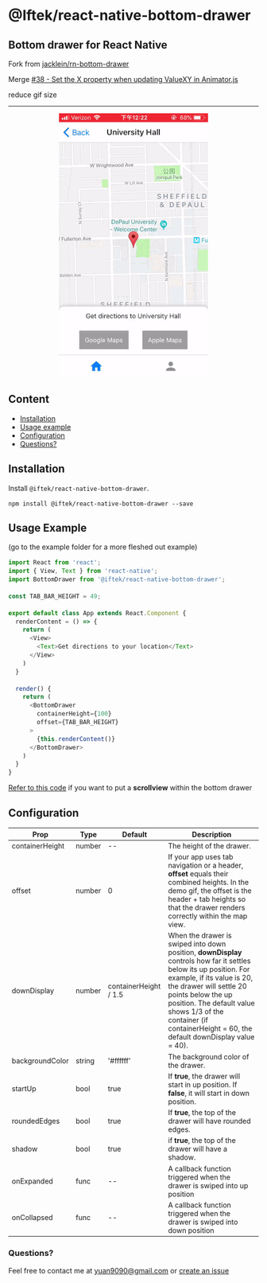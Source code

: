 # @Iftek/react-native-bottom-drawer
## Bottom drawer for React Native

Fork from [jacklein/rn-bottom-drawer](https://github.com/jacklein/rn-bottom-drawer)

Merge [#38 - Set the X property when updating ValueXY in Animator.js](https://github.com/jacklein/rn-bottom-drawer/pull/38)

reduce gif size

---

<p align="center">
  <img src="demo.gif" alt="Demo gif" width="300" />
</p>

## Content

- [Installation](#installation)
- [Usage example](#usage-example)
- [Configuration](#configuration)
- [Questions?](#questions)

## Installation

Install `@iftek/react-native-bottom-drawer`.

```
npm install @iftek/react-native-bottom-drawer --save
```

## Usage Example
(go to the example folder for a more fleshed out example)

```javascript
import React from 'react';
import { View, Text } from 'react-native';
import BottomDrawer from '@iftek/react-native-bottom-drawer';

const TAB_BAR_HEIGHT = 49;

export default class App extends React.Component {
  renderContent = () => {
    return (
      <View>
        <Text>Get directions to your location</Text>
      </View>
    )
  }

  render() {
    return (
      <BottomDrawer
        containerHeight={100}
        offset={TAB_BAR_HEIGHT}
      >
        {this.renderContent()}
      </BottomDrawer>
    )
  }
}

```
[Refer to this code](https://github.com/jacklein/@iftek/react-native-bottom-drawer/issues/7#issuecomment-465554054) if you want to put a **scrollview** within the bottom drawer

## Configuration

| Prop | Type | Default | Description |
| ---- | ---- | ----| ---- |
| containerHeight | number | -- | The height of the drawer. | 
| offset | number | 0 | If your app uses tab navigation or a header, **offset** equals their combined heights. In the demo gif, the offset is the header + tab heights so that the drawer renders correctly within the map view. |
| downDisplay | number | containerHeight / 1.5 | When the drawer is swiped into down position, **downDisplay** controls how far it settles below its up position. For example, if its value is 20, the drawer will settle 20 points below the up position. The default value shows 1/3 of the container (if containerHeight = 60, the default downDisplay value = 40). |
| backgroundColor | string | '#ffffff' | The background color of the drawer. |
| startUp | bool | true | If **true**, the drawer will start in up position. If **false**, it will start in down position. |
| roundedEdges | bool | true | If **true**, the top of the drawer will have rounded edges. |
| shadow | bool | true | if **true**, the top of the drawer will have a shadow. |
| onExpanded | func | -- | A callback function triggered when the drawer is swiped into up position |
| onCollapsed | func | -- | A callback function triggered when the drawer is swiped into down position |

### Questions?
Feel free to contact me at [yuan9090@gmail.com](mailto:yuan9090@gmail.com) or [create an issue](https://github.com/yuan9090/react-native-bottom-drawer/issues/new)
